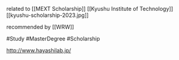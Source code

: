 related to [[MEXT Scholarship]] [[Kyushu Institute of Technology]]
 [[kyushu-scholarship-2023.jpg]]

recommended by [[WRW]]

#Study 
#MasterDegree 
#Scholarship 

http://www.hayashilab.jp/
